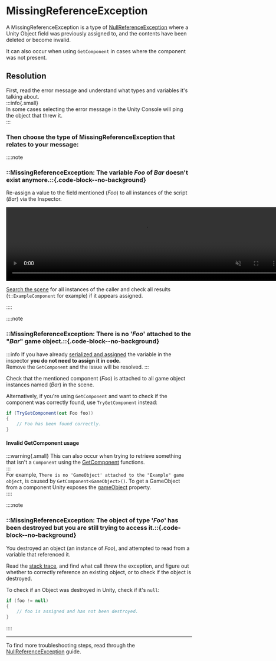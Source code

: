 # MissingReferenceException
A MissingReferenceException is a type of [NullReferenceException](NullReferenceException.md) where a Unity Object field was previously assigned to, and the contents have been deleted or become invalid.

It can also occur when using `GetComponent` in cases where the component was not present.

## Resolution
First, read the error message and understand what types and variables it's talking about.  
:::info{.small}  
In some cases selecting the error message in the Unity Console will ping the object that threw it.  
:::  

### Then choose the type of MissingReferenceException that relates to your message:

::::note
### ::MissingReferenceException: The variable _Foo_ of _Bar_ doesn't exist anymore.::{.code-block--no-background}

Re-assign a value to the field mentioned (*Foo*) to all instances of the script (*Bar*) via the Inspector.

<video width="750" height="200" autoplay loop muted controls><source type="video/webm" src="https://unity.huh.how/Video/inspector-references.webm"></video>

[Search the scene](../Scene%20View/Searching.md) for all instances of the caller and check all results (`t:ExampleComponent` for example) if it appears assigned.

::::

::::note  
### ::MissingReferenceException: There is no '_Foo_' attached to the "_Bar_" game object.::{.code-block--no-background}

:::info
If you have already [serialized and assigned](../References/Serialized%20References.md) the variable in the inspector **you do not need to assign it in code.**  
Remove the `GetComponent` and the issue will be resolved.
:::

Check that the mentioned component (*Foo*) is attached to all game object instances named (*Bar*) in the scene.

Alternatively, if you're using `GetComponent` and want to check if the component was correctly found, use `TryGetComponent` instead:

```csharp
if (TryGetComponent(out Foo foo))
{
    // Foo has been found correctly.
}
```

#### Invalid GetComponent usage

:::warning{.small}
This can also occur when trying to retrieve something that isn't a `Component` using the [GetComponent](https://docs.unity3d.com/ScriptReference/GameObject.GetComponent.html) functions.  
:::  
For example, `There is no 'GameObject' attached to the "Example" game object`, is caused by `GetComponent<GameObject>()`.
To get a GameObject from a component Unity exposes the [gameObject](https://docs.unity3d.com/ScriptReference/Component-gameObject.html) property.  
::::

::::note
### ::MissingReferenceException: The object of type '_Foo_' has been destroyed but you are still trying to access it.::{.code-block--no-background}

You destroyed an object (an instance of *Foo*), and attempted to read from a variable that referenced it.  

Read the [stack trace](../Stack%20Traces.md), and find what call threw the exception, and figure out whether to correctly reference an existing object, or to check if the object is destroyed.

To check if an Object was destroyed in Unity, check if it's `null`:
```csharp
if (foo != null)
{
    // foo is assigned and has not been destroyed.
}
```
::::

---

To find more troubleshooting steps, read through the [NullReferenceException](NullReferenceException.md) guide.
